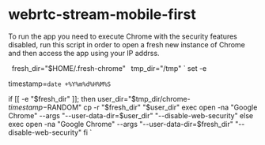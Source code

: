 webrtc-stream-mobile-first
==========================

To run the app you need to execute Chrome with the security features disabled, run this script in order to open a fresh new instance of Chrome and then access the app using your IP addrss.

`
`fresh_dir="$HOME/.fresh-chrome"
`
`tmp_dir="/tmp"
`
set -e

timestamp=`date +%Y%m%d%H%M%S`

if [[ -e "$fresh_dir" ]]; then
    user_dir="$tmp_dir/chrome-$timestamp-$RANDOM"
    cp -r "$fresh_dir" "$user_dir"
    exec open -na "Google Chrome" --args "--user-data-dir=$user_dir" "--disable-web-security"
else
    exec open -na "Google Chrome" --args "--user-data-dir=$fresh_dir" "--disable-web-security"
fi
`
